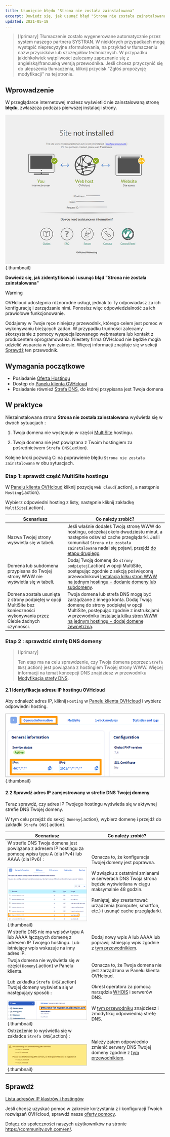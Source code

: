 ```yaml
---
title: Usunięcie błędu "Strona nie została zainstalowana"
excerpt: Dowiedz się, jak usunąć błąd "Strona nie została zainstalowana"
updated: 2021-05-18
---
```


> [!primary]
> Tłumaczenie zostało wygenerowane automatycznie przez system naszego partnera SYSTRAN. W niektórych przypadkach mogą wystąpić nieprecyzyjne sformułowania, na przykład w tłumaczeniu nazw przycisków lub szczegółów technicznych. W przypadku jakichkolwiek wątpliwości zalecamy zapoznanie się z angielską/francuską wersją przewodnika. Jeśli chcesz przyczynić się do ulepszenia tłumaczenia, kliknij przycisk "Zgłóś propozycję modyfikacji" na tej stronie.
>

## Wprowadzenie 

W przeglądarce internetowej możesz wyświetlić nie zainstalowaną stronę **błędu**, zwłaszcza podczas pierwszej instalacji strony.

![site-not-installed](images/site-not-installed2021.png){.thumbnail}

**Dowiedz się, jak zidentyfikować i usunąć błąd "Strona nie została zainstalowana"**

> [!warning]
> OVHcloud udostępnia różnorodne usługi, jednak to Ty odpowiadasz za ich konfigurację i zarządzanie nimi. Ponosisz więc odpowiedzialność za ich prawidłowe funkcjonowanie.
>
> Oddajemy w Twoje ręce niniejszy przewodnik, którego celem jest pomoc w wykonywaniu bieżących zadań. W przypadku trudności zalecamy skorzystanie z pomocy wyspecjalizowanego webmastera lub kontakt z producentem oprogramowania. Niestety firma OVHcloud nie będzie mogła udzielić wsparcia w tym zakresie. Więcej informacji znajduje się w sekcji [Sprawdź](#gofurther) ten przewodnik.

## Wymagania początkowe

- Posiadanie [Oferta Hostingu](https://www.ovhcloud.com/pl/web-hosting/)
- Dostęp do [Panelu klienta OVHcloud](https://www.ovh.com/auth/?action=gotomanager&from=https://www.ovh.pl/&ovhSubsidiary=pl)
- Posiadanie również [Strefa DNS](/pages/web_cloud/domains/dns_zone_edit), do której przypisana jest Twoja domena

## W praktyce

Niezainstalowana strona **Strona nie została zainstalowana** wyświetla się w dwóch sytuacjach :

1. Twoja domena nie występuje w części [MultiSite](/pages/web_cloud/web_hosting/multisites_configure_multisite) hostingu.

2. Twoja domena nie jest powiązana z Twoim hostingiem za pośrednictwem `Strefa DNS`{.action}.

Kolejne kroki pozwolą Ci na poprawienie błędu `Strona nie została zainstalowana` w obu sytuacjach.

### Etap 1: sprawdź część MultiSite hostingu

W [Panelu klienta OVHcloud](https://www.ovh.com/auth/?action=gotomanager&from=https://www.ovh.pl/&ovhSubsidiary=pl) kliknij pozycję `Web Cloud`{.action}, a następnie `Hosting`{.action}.

Wybierz odpowiedni hosting z listy, następnie kliknij zakładkę `MultiSite`{.action}.

|Scenariusz|Co należy zrobić?|
|---|---|
|Nazwa Twojej strony wyświetla się w tabeli.|Jeśli właśnie dodałeś Twoją stronę WWW do hostingu, odczekaj około dwudziestu minut, a następnie odśwież cache przeglądarki. Jeśli komunikat `Strona nie została zainstalowana` nadal się pojawi, przejdź [do etapu drugiego](#checkdomainlink).|
|Domena lub subdomena przypisana do Twojej strony WWW nie wyświetla się w tabeli.|Dodaj Twoją domenę do `strony podpiętej`{.action} w opcji MultiSite, postępując zgodnie z sekcją poświęconą przewodnikowi [Instalacja kilku stron WWW na jednym hostingu - dodanie domeny lub subdomeny](/pages/web_cloud/web_hosting/multisites_configure_multisite#etap-2-dodanie-domeny-lub-subdomeny).|
|Domena została usunięta z strony podpiętej w opcji MultiSite bez konieczności wykonywania przez Ciebie żadnych czynności.|Twoja domena lub strefa DNS mogą być zarządzane z innego konta. Dodaj Twoją domenę do strony podpiętej w opcji MultiSite, postępując zgodnie z instrukcjami w przewodniku [Instalacja kilku stron WWW na jednym hostingu - dodaj domenę zewnętrzną](/pages/web_cloud/web_hosting/multisites_configure_multisite#etap-22-dodaj-domene-zewnetrzna).|

### Etap 2 : sprawdzić strefę DNS domeny <a name="checkdomainlink"></a>

> [!primary]
>
> Ten etap ma na celu sprawdzenie, czy Twoja domena poprzez `Strefa DNS`{.action} jest powiązana z hostingiem Twojej strony WWW.
> Więcej informacji na temat koncepcji DNS znajdziesz w przewodniku [Modyfikacja strefy DNS](/pages/web_cloud/domains/dns_zone_edit#zrozumienie-pojecia-dns).

#### 2.1 Identyfikacja adresu IP hostingu OVHcloud

Aby odnaleźć adres IP, kliknij `Hosting` w [Panelu klienta OVHcloud](https://www.ovh.com/auth/?action=gotomanager&from=https://www.ovh.pl/&ovhSubsidiary=pl) i wybierz odpowiedni hosting.

![hosting-general-informations](images/hosting-general-informations.png){.thumbnail}

#### 2.2 Sprawdź adres IP zarejestrowany w strefie DNS Twojej domeny

Teraz sprawdź, czy adres IP Twojego hostingu wyświetla się w aktywnej strefie DNS Twojej domeny.

W tym celu przejdź do sekcji `Domeny`{.action}, wybierz domenę i przejdź do zakładki `Strefa DNS`{.action}.

|Scenariusz|Co należy zrobić?|
|---|---|
|W strefie DNS Twoja domena jest powiązana z adresem IP hostingu za pomocą wpisu typu A (dla IPv4) lub AAAA (dla IPv6) :<br><br>![strefy DNS_IP2](images/zonedns_ip2.png){.thumbnail}|Oznacza to, że konfiguracja Twojej domeny jest poprawna.<br><br>W związku z ostatnimi zmianami w serwerach DNS Twoja strona będzie wyświetlana w ciągu maksymalnie 48 godzin.<br><br>Pamiętaj, aby zrestartować urządzenia (komputer, smartfon, etc.) i usunąć cache przeglądarki.|
|W strefie DNS nie ma wpisów typu A lub AAAA łączących domenę z adresem IP Twojego hostingu. Lub istniejący wpis wskazuje na inny adres IP.|Dodaj nowy wpis A lub AAAA lub poprawij istniejący wpis zgodnie z [tym przewodnikiem](/pages/web_cloud/domains/dns_zone_edit).|
|Twoja domena nie wyświetla się w części `Domeny`{.action} w Panelu klienta.<br><br>Lub zakładka `Strefa DNS`{.action} Twojej domeny wyświetla się w następujący sposób :<br><br>![zonedns_ndd_pas_lec2](images/zonedns_ndd_pas_sur_lec2.png){.thumbnail}|Oznacza to, że Twoja domena nie jest zarządzana w Panelu klienta OVHcloud.<br><br>Określ operatora za pomocą narzędzia [WHOIS](https://www.ovh.pl/pomoc/narzedzia/check_whois.pl) i serwerów DNS.<br><br>W [tym przewodniku](/pages/web_cloud/web_hosting/multisites_configure_multisite#etap-22-dodaj-domene-zewnetrzna) znajdziesz i zmodyfikuj odpowiednią strefę DNS.|
|Ostrzeżenie to wyświetla się w zakładce `Strefa DNS`{.action} :<br><br>![ostrzeżenie_zonedns_na_srv_dns](images/avertissement_zonedns_pas_sur_srv_dns.png){.thumbnail}|Należy zatem odpowiednio zmienić serwery DNS Twojej domeny zgodnie z [tym przewodnikiem](/pages/web_cloud/domains/dns_server_general_information).|

## Sprawdź <a name="gofurther"></a>

[Lista adresów IP klastrów i hostingów](/pages/web_cloud/web_hosting/clusters_and_shared_hosting_IP)

Jeśli chcesz uzyskać pomoc w zakresie korzystania z i konfiguracji Twoich rozwiązań OVHcloud, sprawdź nasze [oferty pomocy](https://www.ovhcloud.com/pl/support-levels/).

Dołącz do społeczności naszych użytkowników na stronie <https://community.ovh.com/en/>.
